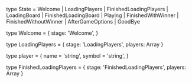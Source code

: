 type State = Welcome | LoadingPlayers | FinishedLoadingPlayers | LoadingBoard | FinishedLoadingBoard | Playing | FinishedWithWinner | FinishedWithoutWinner | AfterGameOptions | GoodBye

type Welcome = {
    stage: 'Welcome',
}

type LoadingPlayers = {
    stage: 'LoadingPlayers',
    players: Array<player>
}

type player = {
    name = 'string',
    symbol = 'string',
}

type FinishedLoadingPlayers = {
    stage: 'FinishedLoadingPlayers',
    players: Array<player>
}

